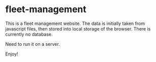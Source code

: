 # fleet-management

This is a fleet management website.
The data is initially taken from javascript files, then stored into local storage of the browser.
There is currently no database.

Need to run it on a server.

Enjoy!
